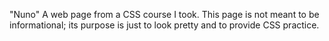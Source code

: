 "Nuno" 
A web page from a CSS course I took. This page is not meant to be informational; its purpose is just to look pretty and to provide CSS practice.
